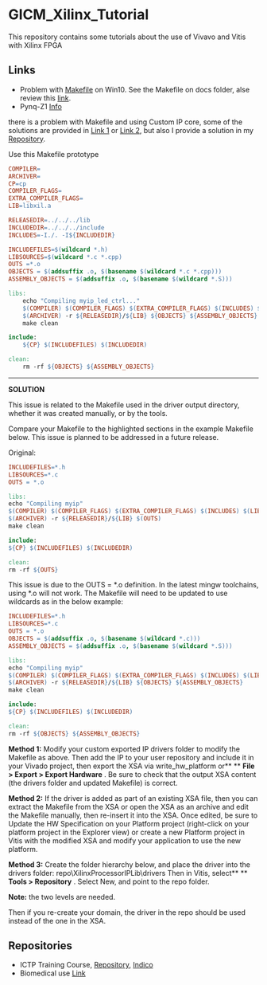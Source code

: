 # GICM_Xilinx_Tutorial
This repository contains some tutorials about the use of Vivavo and Vitis with Xilinx FPGA 

## Links

- Problem with [Makefile](https://support.xilinx.com/s/article/75527?language=en_US) on Win10. See the Makefile on docs folder, alse review this [link](https://support.xilinx.com/s/question/0D52E00006hpRo8SAE/vitis-20211-error-makefile?language=en_US).
- Pynq-Z1 [Info](https://pynq.readthedocs.io/en/v2.0/overlay_design_methodology/board_settings.html)


there is a problem with Makefile and using Custom IP core, some of the solutions are provided in [Link 1](https://support.xilinx.com/s/article/75527?language=en_US) or [Link 2](https://support.xilinx.com/s/question/0D52E00006hpRo8SAE/vitis-20211-error-makefile?language=en_US), but also I provide a solution in my [Repository](https://github.com/PhysicsUdeA/GICM_Xilinx_Tutorial).

Use this Makefile prototype

```makefile
COMPILER=
ARCHIVER=
CP=cp
COMPILER_FLAGS=
EXTRA_COMPILER_FLAGS=
LIB=libxil.a

RELEASEDIR=../../../lib
INCLUDEDIR=../../../include
INCLUDES=-I./. -I${INCLUDEDIR}

INCLUDEFILES=$(wildcard *.h)
LIBSOURCES=$(wildcard *.c *.cpp)
OUTS =*.o
OBJECTS = $(addsuffix .o, $(basename $(wildcard *.c *.cpp)))
ASSEMBLY_OBJECTS = $(addsuffix .o, $(basename $(wildcard *.S)))

libs:
	echo "Compiling myip_led_ctrl..."
	$(COMPILER) $(COMPILER_FLAGS) $(EXTRA_COMPILER_FLAGS) $(INCLUDES) $(LIBSOURCES)
	$(ARCHIVER) -r ${RELEASEDIR}/${LIB} ${OBJECTS} ${ASSEMBLY_OBJECTS}
	make clean

include:
	${CP} $(INCLUDEFILES) $(INCLUDEDIR)

clean:
	rm -rf ${OBJECTS} ${ASSEMBLY_OBJECTS}
```

---

**SOLUTION**

This issue is related to the Makefile used in the driver output directory, whether it was created manually, or by the tools.

Compare your Makefile to the highlighted sections in the example Makefile below. This issue is planned to be addressed in a future release.

Original:

```makefile
INCLUDEFILES=*.h
LIBSOURCES=*.c
OUTS = *.o

libs:
echo "Compiling myip"
$(COMPILER) $(COMPILER_FLAGS) $(EXTRA_COMPILER_FLAGS) $(INCLUDES) $(LIBSOURCES)
$(ARCHIVER) -r ${RELEASEDIR}/${LIB} $(OUTS)
make clean

include:
${CP} $(INCLUDEFILES) $(INCLUDEDIR)

clean:
rm -rf ${OUTS}
```

This issue is due to the OUTS = *.o definition. In the latest mingw toolchains, using *.o will not work. The Makefile will need to be updated to use wildcards as in the below example:

```makefile
INCLUDEFILES=*.h
LIBSOURCES=*.c
OUTS = *.o
OBJECTS = $(addsuffix .o, $(basename $(wildcard *.c)))
ASSEMBLY_OBJECTS = $(addsuffix .o, $(basename $(wildcard *.S)))

libs:
echo "Compiling myip"
$(COMPILER) $(COMPILER_FLAGS) $(EXTRA_COMPILER_FLAGS) $(INCLUDES) $(LIBSOURCES)
$(ARCHIVER) -r ${RELEASEDIR}/${LIB} ${OBJECTS} ${ASSEMBLY_OBJECTS}
make clean

include:
${CP} $(INCLUDEFILES) $(INCLUDEDIR)

clean:
rm -rf ${OBJECTS} ${ASSEMBLY_OBJECTS}
```

**Method 1:** Modify your custom exported IP drivers folder to modify the Makefile as above. Then add the IP to your user repository and include it in your Vivado project, then export the XSA via write_hw_platform or** ** **File > Export > Export Hardware** . Be sure to check that the output XSA content (the drivers folder and updated Makefile) is correct.

**Method 2:** If the driver is added as part of an existing XSA file, then you can extract the Makefile from the XSA or open the XSA as an archive and edit the Makefile manually, then re-insert it into the XSA. Once edited, be sure to Update the HW Specification on your Platform project (right-click on your platform project in the Explorer view) or create a new Platform project in Vitis with the modified XSA and modify your application to use the new platform.

**Method 3:** Create the folder hierarchy below, and place the driver into the drivers folder:
repo\XilinxProcessorIPLib\drivers
Then in Vitis, select** ** **Tools > Repository** . Select New, and point to the repo folder.

**Note:** the two levels are needed.

Then if you re-create your domain, the driver in the repo should be used instead of the one in the XSA.


## Repositories

- ICTP Training Course, [Repository](https://gitlab.com/ictp-mlab/smr3765/-/wikis/home), [Indico](https://indico.ictp.it/event/9933/other-view?view=ictptimetable)
- Biomedical use [Link](https://indico.ictp.it/event/9933/session/52/contribution/152/material/slides/0.pdf)
